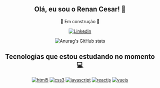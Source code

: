 <div style="display: inline_block" align="center">
 <h2> Olá, eu sou o Renan Cesar! 👋</h2>

🚧 Em construção 🚧

[![Linkedin](https://img.shields.io/badge/LinkedIn-0077B5?style=for-the-badge&logo=linkedin&logoColor=white)](https://www.linkedin.com/in/renan-cesar-a7155ab3/)

![Anurag's GitHub stats](https://github-readme-stats.vercel.app/api?username=rencsar&show_icons=true&theme=dracula)



## Tecnologias que estou estudando no momento 💻



[![html5](https://img.shields.io/badge/HTML5-E34F26?style=for-the-badge&logo=html5&logoColor=white)](https://developer.mozilla.org/pt-BR/docs/Web/HTML/Element)
[![css3](https://img.shields.io/badge/CSS3-1572B6?style=for-the-badge&logo=css3&logoColor=white)](https://developer.mozilla.org/pt-BR/docs/Web/CSS)
[![javascript](https://img.shields.io/badge/JavaScript-323330?style=for-the-badge&logo=javascript&logoColor=F7DF1E)](https://developer.mozilla.org/pt-BR/docs/Web/JavaScript)
[![reactjs](https://img.shields.io/badge/React-20232A?style=for-the-badge&logo=react&logoColor=61DAFB)](https://pt-br.reactjs.org/docs/getting-started.html)
[![vuejs](https://img.shields.io/badge/Vue.js-35495E?style=for-the-badge&logo=vue.js&logoColor=4FC08D)](https://br.vuejs.org/v2/guide/index.html)
</div>



